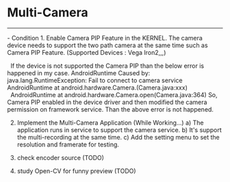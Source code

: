 # Multi-Camera
<hr>
 - Condition
  1. Enable Camera PIP Feature in the KERNEL.
    The camera device needs to support the two path camera at the same time such as Camera PIP Feature.
    (Supported Devices : Vega Iron2,,,)
 
    If the device is not supported the Camera PIP than the below error is happened in my case.
       AndroidRuntime Caused by: java.lang.RuntimeException: Fail to connect to camera service
       AndroidRuntime at android.hardware.Camera.<init>(Camera.java:xxx)
       AndroidRuntime at android.hardware.Camera.open(Camera.java:364)
    So, Camera PIP enabled in the device driver and then modified the camera permission on framework service.
    Than the above error is not happened.

  2. Implement the Multi-Camera Application (While Working...)
    a) The application runs in service to support the camera service.
    b) It's support the multi-recording at the same time.
    c) Add the setting menu to set the resolution and framerate for testing.
  
  3. check encoder source (TODO)
  
  4. study Open-CV for funny preview (TODO)
